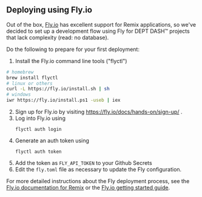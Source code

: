 ## Deploying using Fly.io

Out of the box, [Fly.io](https://fly.io/) has excellent support for Remix applications, so we've decided to set up a development flow using Fly for DEPT DASH™ projects that lack complexity (read: no database).

Do the following to prepare for your first deployment:

1. Install the Fly.io command line tools ("flyctl")

```bash
# homebrew
brew install flyctl
# linux or others
curl -L https://fly.io/install.sh | sh
# windows
iwr https://fly.io/install.ps1 -useb | iex
```

2. Sign up for Fly.io by visiting https://fly.io/docs/hands-on/sign-up/ .
3. Log into Fly.io using
   ```
   flyctl auth login
   ```
4. Generate an auth token using
   ```
   flyctl auth token
   ```
5. Add the token as `FLY_API_TOKEN` to your Github Secrets
6. Edit the `fly.toml` file as necessary to update the Fly configuration.

For more detailed instructions about the Fly deployment process, see the [Fly.io documentation for Remix](https://fly.io/docs/getting-started/remix/) or the [Fly.io getting started guide](https://fly.io/docs/hands-on/).
